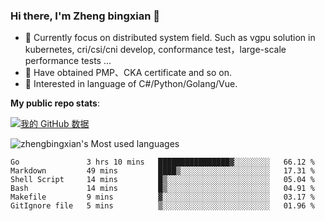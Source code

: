 ### Hi there, I'm Zheng bingxian  👋

* 📖  Currently focus on distributed system field. Such as vgpu solution in kubernetes, cri/csi/cni develop, conformance test，large-scale performance tests ...
* 🌱  Have obtained PMP、CKA certificate and so on.
* 👯  Interested in language of C#/Python/Golang/Vue.

**My public repo stats**:

[![我的 GitHub 数据](https://github-readme-stats.vercel.app/api?username=zhengbingxian&theme=merko)]()

![zhengbingxian's Most used languages](https://github-readme-stats.vercel.app/api/top-langs/?username=zhengbingxian&layout=compact&hide_border=true&langs_count=10)

<!--START_SECTION:waka-->

```text
Go               3 hrs 10 mins   ████████████████▓░░░░░░░░   66.12 %
Markdown         49 mins         ████▒░░░░░░░░░░░░░░░░░░░░   17.31 %
Shell Script     14 mins         █▒░░░░░░░░░░░░░░░░░░░░░░░   05.04 %
Bash             14 mins         █▒░░░░░░░░░░░░░░░░░░░░░░░   04.91 %
Makefile         9 mins          ▓░░░░░░░░░░░░░░░░░░░░░░░░   03.17 %
GitIgnore file   5 mins          ▒░░░░░░░░░░░░░░░░░░░░░░░░   01.96 %
```

<!--END_SECTION:waka-->

